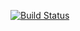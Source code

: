 [![Build Status](https://daron.visualstudio.com/teknolot/_apis/build/status/teknolot-landing-page-functions?branchName=master)](https://daron.visualstudio.com/teknolot/_build/latest?definitionId=38?branchName=master)

